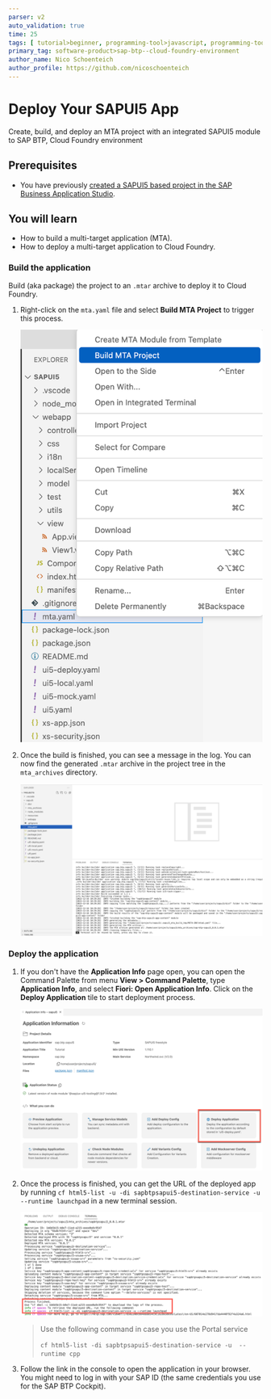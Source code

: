 ```yaml
---
parser: v2
auto_validation: true
time: 25
tags: [ tutorial>beginner, programming-tool>javascript, programming-tool>sapui5, programming-tool>html5, software-product>sap-business-technology-platform, software-product>sap-business-application-studio]
primary_tag: software-product>sap-btp--cloud-foundry-environment
author_name: Nico Schoenteich
author_profile: https://github.com/nicoschoenteich
---
```


# Deploy Your SAPUI5 App
<!-- description --> Create, build, and deploy an MTA project with an integrated SAPUI5 module to SAP BTP, Cloud Foundry environment

## Prerequisites
- You have previously [created a SAPUI5 based project in the SAP Business Application Studio](sapui5-101-create-project).

## You will learn
  - How to build a multi-target application (MTA).
  - How to deploy a multi-target application to Cloud Foundry.


### Build the application

Build (aka package) the project to an `.mtar` archive to deploy it to Cloud Foundry.

1. Right-click on the `mta.yaml` file and select **Build MTA Project** to trigger this process.

    ![build](buildMTA.png)

2. Once the build is finished, you can see a message in the log. You can now find the generated `.mtar` archive in the project tree in the `mta_archives` directory.

    ![buildSuccessMessage](successLog.png)

### Deploy the application

1. If you don't have the **Application Info** page open, you can open the Command Palette from menu **View > Command Palette**, type **Application Info**, and select **Fiori: Open Application Info**. Click on the **Deploy Application** tile to start deployment process.

    <!-- border -->
    ![deploy](deployTile.png)

2. Once the process is finished, you can get the URL of the deployed app by running `cf html5-list -u -di sapbtpsapui5-destination-service -u --runtime launchpad` in a new terminal session.

    <!-- border -->
    ![cfapps](deployedAppUrl.png)

    > Use the following command in case you use the Portal service
    >
    > `cf html5-list -di sapbtpsapui5-destination-service -u  --runtime cpp`

3. Follow the link in the console to open the application in your browser. You might need to log in with your SAP ID (the same credentials you use for the SAP BTP Cockpit).


